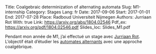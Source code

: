 Title: Coalgebraic determinization of alternating automata
Slug: M1-internship
Category: Stages
Lang: fr
Date: 2017-09-06
Start: 2017-01-01
End: 2017-07-28
Place: Radboud Universiteit Nijmegen
Authors: Jurriaan Rot
With: true
Link: https://arxiv.org/abs/1804.02546
Pdf_ex: https://arxiv.org/pdf/1804.02546.pdf
Slides_loc: Slides_M1.pdf

Pendant mon année de M1, j’ai effectué un stage avec [Jurriaan Rot](http://jurriaan.me/).
L’objectif était d’étudier les [automates alternants](https://fr.wikipedia.org/wiki/Automate_fini_alternant) avec une approche coalgébrique.
